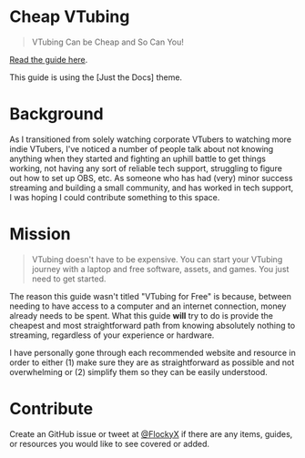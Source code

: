 # Cheap VTubing
> VTubing Can be Cheap and So Can You!

[Read the guide here](https://vtubing.info/).

This guide is using the [Just the Docs] theme.

# Background
As I transitioned from solely watching corporate VTubers to watching more indie VTubers, I've noticed a number of people talk about not knowing anything when they started and fighting an uphill battle to get things working, not having any sort of reliable tech support, struggling to figure out how to set up OBS, etc. As someone who has had (very) minor success streaming and building a small community, and has worked in tech support, I was hoping I could contribute something to this space.

# Mission
> VTubing doesn't have to be expensive. You can start your VTubing journey with a laptop and free software, assets, and games. You just need to get started.

The reason this guide wasn't titled "VTubing for Free" is because, between needing to have access to a computer and an internet connection, money already needs to be spent. What this guide **will** try to do is provide the cheapest and most straightforward path from knowing absolutely nothing to streaming, regardless of your experience or hardware.

I have personally gone through each recommended website and resource in order to either (1) make sure they are as straightforward as possible and not overwhelming or (2) simplify them so they can be easily understood.

# Contribute
Create an GitHub issue or tweet at [@FlockyX](https://twitter.com/flockyx) if there are any items, guides, or resources you would like to see covered or added.
